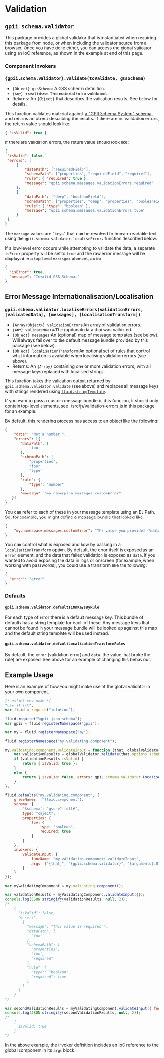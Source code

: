 # Validation

## `gpii.schema.validator`

This package provides a global validator that is instantiated when requiring this package from node, or when including
the validator source from a browser.  Once you have done either, you can access the global validator using an IoC
reference, as shown in the example at end of this page.

### Component Invokers

### `{gpii.schema.validator}.validate(toValidate, gssSchema)`

* `{Object} gssSchema`: A GSS schema definition.
* `{Any} toValidate`: The material to be validated.
* Returns: An `{Object}` that describes the validation results.  See below for details.

This function validates material against [a "GPII Schema System" schema](./gss.md), and returns an object describing
the results. If there are no validation errors, the return value should look like:

```json
{ "isValid": true }
```

If there are validation errors, the return value should look like:

```json
{
 "isValid": false,
 "errors": [
     {
         "dataPath": ["requiredField"],
         "schemaPath": ["properties", "requiredField", "required"],
         "rule": { "required": true },
         "message": "gpii.schema.messages.validationErrors.required"
     },
     {
         "dataPath": ["deep", "booleanField"],
         "schemaPath": ["properties", "deep", "properties", "booleanField", "type"],
         "rule": { "type": "boolean" },
         "message": "gpii.schema.messages.validationErrors.type"
     }
 ]
}
```

The `message` values are "keys" that can be resolved to human-readable text using the
`gpii.schema.validator.localiseErrors` function described below.

If a low-level error occurs while attempting to validate the data, a separate `isError` property will be set to `true`
and the raw error message will be displayed in a top-level `messages` element, as in:

```json
{
  "isError": true,
  "message": "Invalid GSS Schema."
}
```

## Error Message Internationalisation/Localisation

### `gpii.schema.validator.localiseErrors(validationErrors, [validatedData], [messages], [localisationTransform])`

* `{Array<Object>} validationErrors`:An array of validation errors.
* `{Any} validatedData`:The (optional) data that was validated.
* `{Object} messages`:An (optional) map of message templates (see below).  Will always fail over to the default message
  bundle provided by this package (see below).
* `{Object} localisationTransform`:An optional set of rules that control what information is available when localising
  validation errors (see above).
* Returns: An `{Array}` containing one or more validation errors, with all message keys replaced with localised strings.

This function takes the validation output returned by `gpii.schema.validator.validate` (see above) and replaces all
message keys with strings rendered using
[`fluid.stringTemplate`](https://docs.fluidproject.org/infusion/development/CoreAPI.html#fluidstringtemplatetemplate-terms).

If you want to pass a custom message bundle to this function, it should only contain top-level elements, see
./src/js/validation-errors.js in this package for an example.

By default, this rendering process has access to an object like the following:

```json
{
    "data": "Not a number!",
    "errors": [{
       "dataPath": [
           "foo"
       ],
       "schemaPath": [
           "properties",
           "foo",
           "type"
       ],
       "rule": {
           "type": "number"
       },
       "message": "my.namespace.messages.customError"
   }]
}
```

You can refer to each of these in your message template using an EL Path.  So, for example, you might define a message
bundle that looked like:

```json
{
    "my.namespace.messages.customError": "The value you provided (%data) is not a number."
}
```

You can control what is exposed and how  by passing in a `localisationTransform` option.  By default, the error itself
is exposed as an `error` element, and the data that failed validation is exposed as `data`.  If you wanted to avoid
exposing the data in logs or onscreen (for example, when working with passwords), you could use a transform like the
following:

```json
{
  "error": "error"
}
```

### Defaults

#### `gpii.schema.validator.defaultI18nKeysByRule`

For each type of error there is a default message key.  This bundle of defaults has a string template for each of these.
Any message keys that cannot be found in your message bundle will be looked up against this map and the default string
template will be used instead.

#### `gpii.schema.validator.defaultLocalisationTransformRules`

By default, the `error` (validation error) and `data` (the value that broke the rule) are exposed.  See above for an
example of changing this behaviour.

## Example Usage

Here is an example of how you might make use of the global validator in your own component.

```javascript
/* eslint-env node */
"use strict";
var fluid = require("infusion");

fluid.require("%gpii-json-schema");
var gpii = fluid.registerNamespace("gpii");

var my = fluid.registerNamespace("my");

fluid.registerNamespace("my.validating.component");

my.validating.component.validateInput = function (that, globalValidator, toValidate) {
    var validationResults = globalValidator.validate(that.options.schema, toValidate);
    if (validationResults.isValid) {
        return { isValid: true };
    }
    else {
        return { isValid: false, errors: gpii.schema.validator.localiseErrors(validationResults.errors, toValidate) };
    }
};

fluid.defaults("my.validating.component", {
    gradeNames: ["fluid.component"],
    schema: {
        "$schema": "gss-v7-full#",
        type: "object",
        properties: {
            foo: {
                type: "boolean",
                required: true
            }
        }
    },
    invokers: {
        validateInput: {
            funcName: "my.validating.component.validateInput",
            args: ["{that}", "{gpii.schema.validator}", "{arguments}.0"]
        }
    }
});

var myValidatingComponent = my.validating.component();

var validationResults = myValidatingComponent.validateInput({});
console.log(JSON.stringify(validationResults, null, 2));
/*
    {
      "isValid": false,
      "errors": [
        {
          "message": "This value is required.",
          "dataPath": [
            "foo"
          ],
          "schemaPath": [
            "properties",
            "foo",
            "required"
          ],
          "rule": {
            "type": "boolean",
            "required": true
          }
        }
      ]
    }
*/

var secondValidationResults = myValidatingComponent.validateInput({ foo: true});
console.log(JSON.stringify(secondValidationResults, null, 2));
/*
    {
      isValid: true
    }
*/
```

In the above example, the invoker definition includes an IoC reference to the global component in its `args` block.
